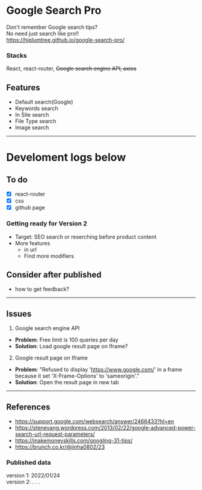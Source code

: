 
# Google Search Pro

Don't remember Google search tips?  
No need just search like pro!!   
<https://hjplumtree.github.io/google-search-pro/>   

### Stacks
React, react-router, ~~Google search engine API, axios~~  

## Features

- Default search(Google)
- Keywords search
- In Site search
- File Type search
- Image search

---

# Develoment logs below


## To do

- [X] react-router
- [X] css
- [X] github page
   
### Getting ready for Version 2

- Target: SEO search or reserching before product content
- More features
  - in url
  - Find more modifiers


## Consider after published

- how to get feedback?



---



## Issues

1. Google search engine API

- **Problem**: Free limit is 100 queries per day
- **Solution**: Load google result page on Iframe?

2. Google result page on Iframe

- **Problem**: "Refused to display 'https://www.google.com/' in a frame because it set 'X-Frame-Options' to 'sameorigin'."
- **Solution**: Open the result page in new tab

---


## References

- https://support.google.com/websearch/answer/2466433?hl=en
- https://stenevang.wordpress.com/2013/02/22/google-advanced-power-search-url-request-parameters/
- https://makemoneyskills.com/googling-31-tips/
- https://brunch.co.kr/@jinha0802/23


### Published data
version 1: 2022/01/24   
version 2: . . . 
